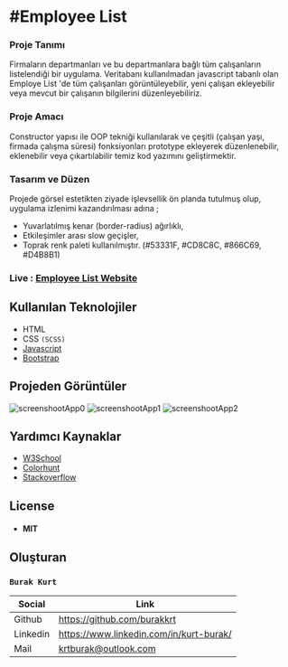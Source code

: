 # #Employee List

### Proje Tanımı
Firmaların departmanları ve bu departmanlara bağlı tüm çalışanların listelendiği bir uygulama. Veritabanı kullanılmadan
javascript tabanlı olan Employe List 'de tüm çalışanları görüntüleyebilir, yeni çalışan ekleyebilir veya mevcut bir çalışanın
bilgilerini düzenleyebiliriz.

### Proje Amacı
Constructor yapısı ile OOP tekniği kullanılarak ve çeşitli (çalışan yaşı, firmada çalışma süresi) fonksiyonları prototype ekleyerek
düzenlenebilir, eklenebilir veya çıkartılabilir temiz kod yazımını geliştirmektir.

### Tasarım ve Düzen
Projede görsel estetikten ziyade işlevsellik ön planda tutulmuş olup, uygulama izlenimi kazandırılması adına ;
- Yuvarlatılmış kenar (border-radius) ağırlıklı,
- Etkileşimler arası slow geçişler,
- Toprak renk paleti kullanılmıştır. (#53331F, #CD8C8C, #866C69, #D4B8B1)

### Live : [Employee List Website](https://employeelist12.netlify.app)

## Kullanılan Teknolojiler
- HTML
- CSS `(SCSS)`
- [Javascript](https://www.javascript.com)
- [Bootstrap](https://getbootstrap.com)

## Projeden Görüntüler
![screenshootApp0](https://user-images.githubusercontent.com/99482906/202315027-d6d88d2c-1ddf-4278-a5da-1da1c6e10421.png)
![screenshootApp1](https://user-images.githubusercontent.com/99482906/202315036-9c98634a-85b4-4155-b5ea-34f60114a9a9.png)
![screenshootApp2](https://user-images.githubusercontent.com/99482906/202315043-c655b785-ec77-4a35-af81-2d5d66cbe493.png)


## Yardımcı Kaynaklar
- [W3School](https://www.w3schools.com)
- [Colorhunt](https://colorhunt.co)
- [Stackoverflow](https://stackoverflow.com)

## License
- #### MIT

## Oluşturan
### `Burak Kurt`
| Social | Link |
| ------ | ------ |
| Github | https://github.com/burakkrt |
| Linkedin | https://www.linkedin.com/in/kurt-burak/ |
| Mail | krtburak@outlook.com |
